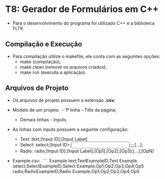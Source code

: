 # T8: Gerador de Formulários em C++

  - Para o desenvolvimento do programa foi utilizado C++ e a biblioteca FLTK

## Compilação e Execução

- Para compilação utilize o makefile, ele conta com as seguintes opções:
  - make (compilação);
  - make clean (remove os arquivos criados);
  - make run (executa a aplicação).

## Arquivos de Projeto

- Os arquivos de projeto possuem a extensão **.csv**;
- Modelo de um projeto:
  - 1ª linha - Title da página;
  - Demais linhas - Inputs
- As linhas com inputs possuem a seguinte configuração:
  - Text: text;[Input ID];[Input Label]
  - Select: select;[Input ID>;<Input Label>;<Op1>;<Op2>;<Op3>;[...];<OpN>
  - Radio: radio;[Input ID];[Input Label];[Op1];[Op2];[Op3];[...];[OpN]

- Example.csv:
  ```
  Example
  text;TextExampleID;Text Example
  select;SelectExampleID;Select Example;Op1;Op2;Op3;Op4;Op5
  radio;RadioExampleID;Radio Example;Op1;Op2;Op3;Op4;Op5
  ```
